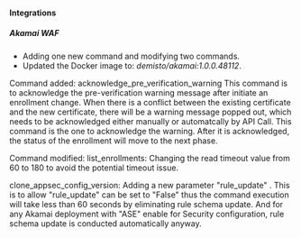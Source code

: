 
#### Integrations
##### Akamai WAF
- Adding one new command and modifying two commands.
- Updated the Docker image to: *demisto/akamai:1.0.0.48112*.

Command added:
acknowledge_pre_verification_warning
This command is to acknowledge the pre-verification warning message after initiate an enrollment change. When there is a conflict between the existing certificate and the new certificate, there will be a warning message popped out, which needs to be acknowledged either manually or automatcally by API Call. This command is the one to acknowledge the warning. After it is acknowledged, the status of the enrollment will move to the next phase.


Command modified:
list_enrollments: 
Changing the read timeout value from 60 to 180 to avoid the potential timeout issue.

clone_appsec_config_version:
Adding a new parameter "rule_update" .
This is to allow "rule_update" can be set to "False" thus the command execution will take less than 60 seconds by eliminating rule schema update.
And for any Akamai deployment with "ASE" enable for Security configuration, rule schema update is conducted automatically anyway.
